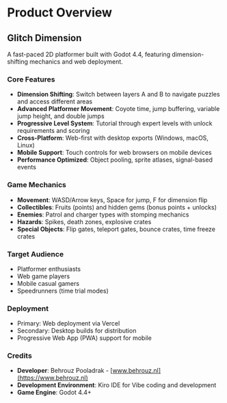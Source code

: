 # Product Overview

## Glitch Dimension

A fast-paced 2D platformer built with Godot 4.4, featuring dimension-shifting mechanics and web deployment.

### Core Features
- **Dimension Shifting**: Switch between layers A and B to navigate puzzles and access different areas
- **Advanced Platformer Movement**: Coyote time, jump buffering, variable jump height, and double jumps
- **Progressive Level System**: Tutorial through expert levels with unlock requirements and scoring
- **Cross-Platform**: Web-first with desktop exports (Windows, macOS, Linux)
- **Mobile Support**: Touch controls for web browsers on mobile devices
- **Performance Optimized**: Object pooling, sprite atlases, signal-based events

### Game Mechanics
- **Movement**: WASD/Arrow keys, Space for jump, F for dimension flip
- **Collectibles**: Fruits (points) and hidden gems (bonus points + unlocks)
- **Enemies**: Patrol and charger types with stomping mechanics
- **Hazards**: Spikes, death zones, explosive crates
- **Special Objects**: Flip gates, teleport gates, bounce crates, time freeze crates

### Target Audience
- Platformer enthusiasts
- Web game players
- Mobile casual gamers
- Speedrunners (time trial modes)

### Deployment
- Primary: Web deployment via Vercel
- Secondary: Desktop builds for distribution
- Progressive Web App (PWA) support for mobile

### Credits
- **Developer**: Behrouz Pooladrak - [www.behrouz.nl](https://www.behrouz.nl)
- **Development Environment**: Kiro IDE for Vibe coding and development
- **Game Engine**: Godot 4.4+